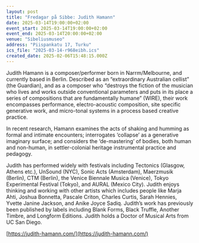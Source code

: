 ```yaml
---
layout: post
title: "Fredagar på Sibbe: Judith Hamann"
date: 2025-03-14T19:00:00+02:00
event_start: 2025-03-14T19:00:00+02:00
event_end: 2025-03-14T20:00:00+02:00
venue: "Sibeliusmuseo"
address: "Piispankatu 17, Turku"
ics_file: "2025-03-14-r968eibh.ics"
created_date: 2025-02-06T15:48:15.000Z
---
```


Judith Hamann is a composer/performer born in Narrm/Melbourne, and currently based in Berlin. Described as an “extraordinary Australian cellist” (the Guardian), and as a composer who “destroys the fiction of the musician who lives and works outside conventional parameters and puts in its place a series of compositions that are fundamentally humane” (WIRE), their work encompasses performance, electro-acoustic composition, site specific generative work, and micro-tonal systems in a process based creative practice.  
  
In recent research, Hamann examines the acts of shaking and humming as formal and intimate encounters; interrogates ‘collapse’ as a generative imaginary surface; and considers the ‘de-mastering’ of bodies, both human and non-human, in settler-colonial heritage instrumental practice and pedagogy.  
  
Judith has performed widely with festivals including Tectonics (Glasgow, Athens etc.), UnSound (NYC), Sonic Acts (Amsterdam), Maerzmusik (Berlin), CTM (Berlin), the Venice Biennale Musica (Venice), Tokyo Experimental Festival (Tokyo), and AURAL (Mexico City). Judith enjoys thinking and working with other artists which includes people like Marja Ahti, Joshua Bonnetta, Pascale Criton, Charles Curtis, Sarah Hennies, Yvette Janine Jackson, and Anike Joyce Sadiq. Judith’s work has previously been published by labels including Blank Forms, Black Truffle, Another Timbre, and Longform Editions. Judith holds a Doctor of Musical Arts from UC San Diego.  
  
[https://judith-hamann.com/](https://judith-hamann.com/)
